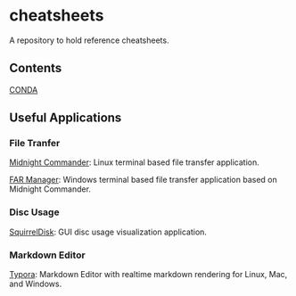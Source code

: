 # cheatsheets

A repository to hold reference cheatsheets.

## Contents

[CONDA](CONDA.md)

## Useful Applications

### File Tranfer

[Midnight Commander](https://midnight-commander.org/): Linux terminal based file transfer application.

[FAR Manager](https://www.farmanager.com/download.php?l=en): Windows terminal based file transfer application based on Midnight Commander.

### Disc Usage

[SquirrelDisk](https://www.squirreldisk.com/): GUI disc usage visualization application.

### Markdown Editor

[Typora](https://typora.io/): Markdown Editor with realtime markdown rendering for Linux, Mac, and Windows. 




